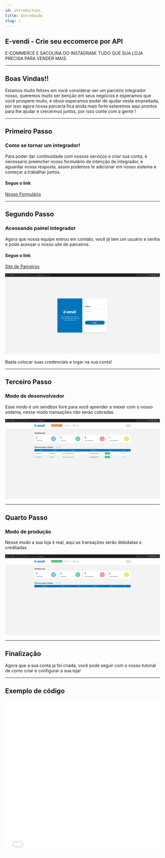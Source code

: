 ```yaml
---
id: introduction
title: Introdução
slug: /
---
```


## E-vendi - Crie seu eccomerce por API

E-COMMERCE E SACOLINA DO INSTAGRAM: TUDO QUE SUA LOJA PRECISA PARA VENDER MAIS.

---

## Boas Vindas!!

Estamos muito felizes em você considerar ser um parceiro integrador nosso, queremos muito ser benção em seus negócios e esperamos que você prospere muito, e obvio esperamos poder de ajudar nesta empreitada, por isso agora nossa parceria fica ainda mais forte estaremos aqui prontos para lhe ajudar e crecermos juntos, por isso conte com a gente !

---

## Primeiro Passo

### Como se tornar um integrador!

Para poder dar continuidade com nossos serviços e criar sua conta, é necessario preencher nosso formulário de intenção de integrador, e aguardar nossa resposta, assim podemos te adicionar em nosso sistema e começar a trabalhar juntos.

#### Segue o link

[Nosso Formulário](https://docs.google.com/forms/d/e/1FAIpQLScbMScC54Eb3YdIYpqqK3K-V1NG8yydKT4f1iOejmJbDTj_ow/viewform 'Formulário para a integração')

---

## Segundo Passo

### Acessando painel integrador

Agora que nossa equipe entrou em contato, você já tem um usuário e senha e pode acessar o nosso site de parceiros.

#### Segue o link

[Site de Parceiros](https://parceiros.e-vendi.com.br/auth/sign-in 'Página de Login')

![img](../../img/telaLogin.png)

Basta colocar suas credenciais e logar na sua conta!

---

## Terceiro Passo

### Modo de desenvolvedor

Esse modo é um sendbox livre para você aprender a mexer com o nosso sistema, nesse modo transações não serão cobradas.

![img](../../img/dev.png)

---

## Quarto Passo

### Modo de produção

Nesse modo a sua loja é real, aqui as transações serão debidatas e creditadas.

![img](../../img/prod.png)

---

## Finalização

Agora que a sua conta ja foi criada, você pode seguir com o nosso tutorial de como criar e configurar a sua loja!

---

## Exemplo de código

<iframe src="//api.apiembed.com/?source=https://raw.githubusercontent.com/e-vendi/e-vendi-docs/main/json-examples/example.json&targets=all" frameborder="0" scrolling="no" width="100%" height="500px" seamless></iframe>
